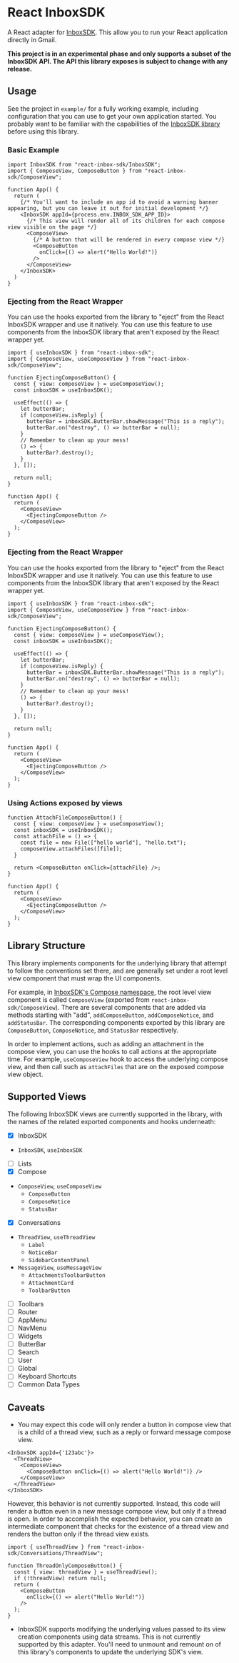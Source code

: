 # React InboxSDK

A React adapter for [InboxSDK](https://inboxsdk.github.io/inboxsdk-docs/). This allow you to run your React application directly in Gmail.

**This project is in an experimental phase and only supports a subset of the InboxSDK API. The API this library exposes is subject to change with any release.**

## Usage
See the project in `example/` for a fully working example, including configuration that you can use to get your own application started.
You probably want to be familiar with the capabilities of the [InboxSDK library](https://inboxsdk.github.io/inboxsdk-docs/) before using this library.

### Basic Example
```tsx
import InboxSDK from "react-inbox-sdk/InboxSDK";
import { ComposeView, ComposeButton } from "react-inbox-sdk/ComposeView";

function App() {
  return (
    {/* You'll want to include an app id to avoid a warning banner appearing, but you can leave it out for initial development */}
    <InboxSDK appId={process.env.INBOX_SDK_APP_ID}>
      {/* This view will render all of its children for each compose view visible on the page */}
      <ComposeView>
        {/* A button that will be rendered in every compose view */}
        <ComposeButton
          onClick={() => alert("Hello World!")}
        />
      </ComposeView>
    </InboxSDK>
  )
}
```

### Ejecting from the React Wrapper
You can use the hooks exported from the library to "eject" from the React InboxSDK wrapper and use it natively.
You can use this feature to use components from the InboxSDK library that aren't exposed by the React wrapper yet.
```tsx
import { useInboxSDK } from "react-inbox-sdk";
import { ComposeView, useComposeView } from "react-inbox-sdk/ComposeView";

function EjectingComposeButton() {
  const { view: composeView } = useComposeView();
  const inboxSDK = useInboxSDK();

  useEffect(() => {
    let butterBar;
    if (composeView.isReply) {
      butterBar = inboxSDK.ButterBar.showMessage("This is a reply");
      butterBar.on("destroy", () => butterBar = null);
    }
    // Remember to clean up your mess!
    () => {
      butterBar?.destroy();
    }
  }, []);
  
  return null;
}

function App() {
  return (
    <ComposeView>
      <EjectingComposeButton />
    </ComposeView>
  );
}
```

### Ejecting from the React Wrapper
You can use the hooks exported from the library to "eject" from the React InboxSDK wrapper and use it natively.
You can use this feature to use components from the InboxSDK library that aren't exposed by the React wrapper yet.
```tsx
import { useInboxSDK } from "react-inbox-sdk";
import { ComposeView, useComposeView } from "react-inbox-sdk/ComposeView";

function EjectingComposeButton() {
  const { view: composeView } = useComposeView();
  const inboxSDK = useInboxSDK();

  useEffect(() => {
    let butterBar;
    if (composeView.isReply) {
      butterBar = inboxSDK.ButterBar.showMessage("This is a reply");
      butterBar.on("destroy", () => butterBar = null);
    }
    // Remember to clean up your mess!
    () => {
      butterBar?.destroy();
    }
  }, []);
  
  return null;
}

function App() {
  return (
    <ComposeView>
      <EjectingComposeButton />
    </ComposeView>
  );
}
```

### Using Actions exposed by views
```tsx
function AttachFileComposeButton() {
  const { view: composeView } = useComposeView();
  const inboxSDK = useInboxSDK();
  const attachFile = () => {
    const file = new File(["hello world"], "hello.txt");
    composeView.attachFiles([file]);
  }
  
  return <ComposeButton onClick={attachFile} />;
}

function App() {
  return (
    <ComposeView>
      <EjectingComposeButton />
    </ComposeView>
  );
}
```


## Library Structure
This library implements components for the underlying library that attempt to follow the conventions set there,
and are generally set under a root level view component that must wrap the UI components.


For example, in [InboxSDK's Compose namespace](https://inboxsdk.github.io/inboxsdk-docs/compose/),
the root level view component is called `ComposeView` (exported from `react-inbox-sdk/ComposeView`).
There are several components that are added via methods starting with "add", `addComposeButton`, `addComposeNotice`, and `addStatusBar`.
The corresponding components exported by this library are `ComposeButton`, `ComposeNotice`, and `StatusBar` respectively.

In order to implement actions, such as adding an attachment in the compose view,
you can use the hooks to call actions at the appropriate time.
For example, `useComposeView` hook to access the underlying compose view,
and then call such as `attachFiles` that are on the exposed compose view object.


## Supported Views
The following InboxSDK views are currently supported in the library, with the names of the related exported components and hooks underneath:
- [x] InboxSDK
- `InboxSDK`, `useInboxSDK`
- [ ] Lists
- [x] Compose
- `ComposeView`, `useComposeView`
  - `ComposeButton`
  - `ComposeNotice`
  - `StatusBar`
- [x] Conversations
- `ThreadView`, `useThreadView`
  - `Label`
  - `NoticeBar`
  - `SidebarContentPanel`
- `MessageView`, `useMessageView`
  - `AttachmentsToolbarButton`
  - `AttachmentCard`
  - `ToolbarButton`
- [ ] Toolbars
- [ ] Router
- [ ] AppMenu
- [ ] NavMenu
- [ ] Widgets
- [ ] ButterBar
- [ ] Search
- [ ] User
- [ ] Global
- [ ] Keyboard Shortcuts
- [ ] Common Data Types

## Caveats

- You may expect this code will only render a button in compose view that is a child of a thread view, such as a reply or forward message compose view.
```tsx
<InboxSDK appId={'123abc'}>
  <ThreadView>
    <ComposeView>
      <ComposeButton onClick={() => alert("Hello World!")} />
    </ComposeView>
  </ThreadView>
</InboxSDK>
```
However, this behavior is not currently supported. Instead, this code will render a button even
in a new message compose view, but only if a thread is open.
In order to accomplish the expected behavior, you can create an intermediate component that checks
for the existence of a thread view and renders the button only if the thread view exists.
```tsx
import { useThreadView } from "react-inbox-sdk/Conversations/ThreadView";

function ThreadOnlyComposeButton() {
  const { view: threadView } = useThreadView();
  if (!threadView) return null;
  return (
    <ComposeButton
      onClick={() => alert("Hello World!")}
    />
  );
}
```

- InboxSDK supports modifying the underlying values passed to its view creation components using
data streams. This is not currently supported by this adapter. You'll need to unmount and remount
on of this library's components to update the underlying SDK's view.
